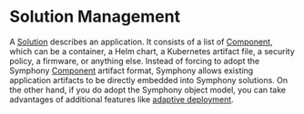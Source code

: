 # Solution Management

A [Solution](../uom/solution.md) describes an application. It consists of a list of [Component](../uom/solution.md#componentspec), which can be a container, a Helm chart, a Kubernetes artifact file, a security policy, a firmware, or anything else. Instead of forcing to adopt the Symphony [Component](../uom/solution.md#componentspec) artifact format, Symphony allows existing application artifacts to be directly embedded into Symphony solutions. On the other hand, if you do adopt the Symphony object model, you can take advantages of additional features like [adaptive deployment](../scenarios/adaptive-deployment.md).
